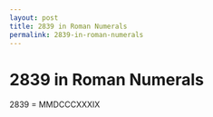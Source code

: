 ```yaml
---
layout: post
title: 2839 in Roman Numerals
permalink: 2839-in-roman-numerals
---
```


# 2839 in Roman Numerals

2839 = MMDCCCXXXIX
